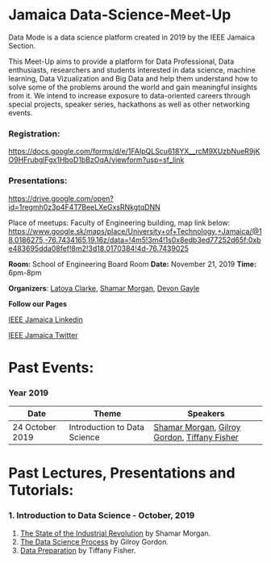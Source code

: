 # Jamaica Data-Science-Meet-Up

Data Mode is a data science platform created in 2019 by the IEEE Jamaica Section. 

This Meet-Up aims to provide a platform for Data Professional, Data enthusiasts, researchers and students interested in data science, machine learning, Data Vizualization and Big Data and help them understand how to solve some  of the problems around the world and gain meaningful insights from it. We intend to increase exposure to data-oriented careers through special projects, speaker series, hackathons as well as other networking events.

### Registration: 
https://docs.google.com/forms/d/e/1FAIpQLScu618YX__rcM9XUzbNueR9jKO9HFrubglFgx1HboD1bBzOqA/viewform?usp=sf_link

### Presentations: 
https://drive.google.com/open?id=1regmh0z3p4F4T7BeeLXeGxsRNkgtqDNN

Place of meetups: Faculty of Engineering building, map link below: https://www.google.sk/maps/place/University+of+Technology,+Jamaica/@18.0186275,-76.7434165,19.16z/data=!4m5!3m4!1s0x8edb3ed77252d65f:0xbe483695dda08fef!8m2!3d18.0170384!4d-76.7439025

**Room:** School of Engineering Board Room
**Date:** November 21, 2019
 **Time:** 6pm-8pm

**Organizers**: [Latoya Clarke](https://www.linkedin.com/in/latoya-clarke-506010175/), [Shamar Morgan](https://www.linkedin.com/in/shamar-morgan-b-eng-a9b23857/), [Devon Gayle](https://www.linkedin.com/in/devon-gayle-14950a34/)  

**Follow our Pages** 

[IEEE Jamaica Linkedin](https://www.linkedin.com/in/ieee-jamaica-section-1074a0188/)

[IEEE Jamaica Twitter](https://twitter.com/IeeeJamaica)


# Past Events:

### Year 2019
| Date          | Theme           | Speakers  |
| ------------- |---------------| ---------|
| 24 October 2019    | Introduction to Data Science | [Shamar Morgan](https://www.linkedin.com/in/shamar-morgan-b-eng-a9b23857/), [Gilroy Gordon](https://www.linkedin.com/in/gilroygordon/), [Tiffany Fisher](https://www.linkedin.com/in/tiffany-fisher-rhoden-442b9aaa/) |


# Past Lectures, Presentations and Tutorials:

### 1. Introduction to Data Science - October, 2019 
1. [The State of the Industrial Revolution](https://drive.google.com/open?id=1bSHiD-Ntvk6lS09Pg6cLBDCFR99uZLpB) by Shamar Morgan.
2. [The Data Science Process](https://drive.google.com/open?id=1o09qlouQnk46rXabQ3XZIo_UGWqhh5zg) by Gilroy Gordon.
3. [Data Preparation](https://github.com/datamodeja/Data-Science-Meet-Up/blob/master/Introduction%20to%20Data%20Science%20October%202019/Data%20Preparation.ipynb) by Tiffany Fisher.
